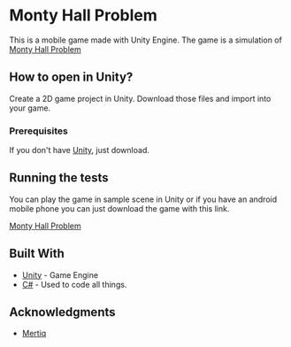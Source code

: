 # Monty Hall Problem

This is a mobile game made with Unity Engine. The game is a simulation of [Monty Hall Problem](https://tr.wikipedia.org/wiki/Monty_Hall_problemi)

## How to open in Unity?

Create a 2D game project in Unity. Download those files and import into your game.

### Prerequisites

If you don't have [Unity](https://unity3d.com/get-unity/download), just download. 

## Running the tests

You can play the game in sample scene in Unity or if you have an android mobile phone you can just download the game with this link.

[Monty Hall Problem](https://play.google.com/store/apps/details?id=com.mertiq.MontyHallProblem) 

## Built With

* [Unity](https://unity.com) - Game Engine
* [C#]() - Used to code all things.

## Acknowledgments

* [Mertiq](https://github.com/Mertiq)
